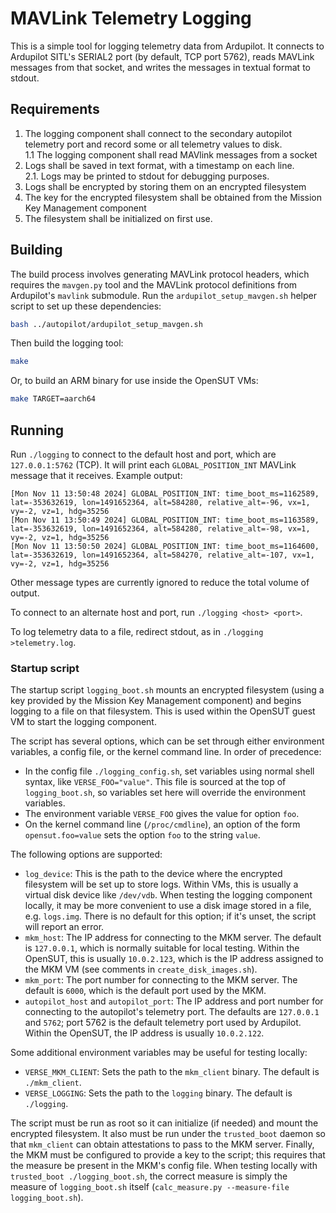 # MAVLink Telemetry Logging

This is a simple tool for logging telemetry data from Ardupilot.  It connects
to Ardupilot SITL's SERIAL2 port (by default, TCP port 5762), reads MAVLink
messages from that socket, and writes the messages in textual format to stdout.

## Requirements

1. The logging component shall connect to the secondary autopilot telemetry port and record some or all telemetry values to disk.  
   1.1 The logging component shall read MAVlink messages from a socket
2. Logs shall be saved in text format, with a timestamp on each line.  
   2.1. Logs may be printed to stdout for debugging purposes.
3. Logs shall be encrypted by storing them on an encrypted filesystem
4. The key for the encrypted filesystem shall be obtained from the Mission Key Management component
5. The filesystem shall be initialized on first use.

## Building

The build process involves generating MAVLink protocol headers, which requires
the `mavgen.py` tool and the MAVLink protocol definitions from Ardupilot's
`mavlink` submodule.  Run the `ardupilot_setup_mavgen.sh` helper script to set
up these dependencies:

```sh
bash ../autopilot/ardupilot_setup_mavgen.sh
```

Then build the logging tool:

```sh
make
```

Or, to build an ARM binary for use inside the OpenSUT VMs:

```sh
make TARGET=aarch64
```

## Running

Run `./logging` to connect to the default host and port, which are
`127.0.0.1:5762` (TCP).  It will print each `GLOBAL_POSITION_INT` MAVLink
message that it receives.  Example output:

```
[Mon Nov 11 13:50:48 2024] GLOBAL_POSITION_INT: time_boot_ms=1162589, lat=-353632619, lon=1491652364, alt=584280, relative_alt=-96, vx=1, vy=-2, vz=1, hdg=35256
[Mon Nov 11 13:50:49 2024] GLOBAL_POSITION_INT: time_boot_ms=1163589, lat=-353632619, lon=1491652364, alt=584280, relative_alt=-98, vx=1, vy=-2, vz=1, hdg=35256
[Mon Nov 11 13:50:50 2024] GLOBAL_POSITION_INT: time_boot_ms=1164600, lat=-353632619, lon=1491652364, alt=584270, relative_alt=-107, vx=1, vy=-2, vz=1, hdg=35256
```

Other message types are currently ignored to reduce the total volume of output.

To connect to an alternate host and port, run `./logging <host> <port>`.

To log telemetry data to a file, redirect stdout, as in `./logging >telemetry.log`.

### Startup script

The startup script `logging_boot.sh` mounts an encrypted filesystem (using a
key provided by the Mission Key Management component) and begins logging to a
file on that filesystem.  This is used within the OpenSUT guest VM to start the
logging component.

The script has several options, which can be set through either environment
variables, a config file, or the kernel command line.  In order of precedence:

* In the config file `./logging_config.sh`, set variables using normal shell
  syntax, like `VERSE_FOO="value"`.  This file is sourced at the top of
  `logging_boot.sh`, so variables set here will override the environment
  variables.
* The environment variable `VERSE_FOO` gives the value for option `foo`.
* On the kernel command line (`/proc/cmdline`), an option of the form
  `opensut.foo=value` sets the option `foo` to the string `value`.

The following options are supported:

* `log_device`: This is the path to the device where the encrypted filesystem
  will be set up to store logs.  Within VMs, this is usually a virtual disk
  device like `/dev/vdb`.  When testing the logging component locally, it may
  be more convenient to use a disk image stored in a file, e.g. `logs.img`.
  There is no default for this option; if it's unset, the script will report an
  error.
* `mkm_host`: The IP address for connecting to the MKM server.  The default is
  `127.0.0.1`, which is normally suitable for local testing.  Within the
  OpenSUT, this is usually `10.0.2.123`, which is the IP address assigned to
  the MKM VM (see comments in `create_disk_images.sh`).
* `mkm_port`: The port number for connecting to the MKM server.  The default is
  `6000`, which is the default port used by the MKM.
* `autopilot_host` and `autopilot_port`: The IP address and port number for
  connecting to the autopilot's telemetry port.  The defaults are `127.0.0.1`
  and `5762`; port 5762 is the default telemetry port used by Ardupilot.
  Within the OpenSUT, the IP address is usually `10.0.2.122`.

Some additional environment variables may be useful for testing locally:

* `VERSE_MKM_CLIENT`: Sets the path to the `mkm_client` binary.  The default is
  `./mkm_client`.
* `VERSE_LOGGING`: Sets the path to the `logging` binary.  The default is
  `./logging`.

The script must be run as root so it can initialize (if needed) and mount the
encrypted filesystem.  It also must be run under the `trusted_boot` daemon so
that `mkm_client` can obtain attestations to pass to the MKM server.  Finally,
the MKM must be configured to provide a key to the script; this requires that
the measure be present in the MKM's config file.  When testing locally with
`trusted_boot ./logging_boot.sh`, the correct measure is simply the measure of
`logging_boot.sh` itself (`calc_measure.py --measure-file logging_boot.sh`).
